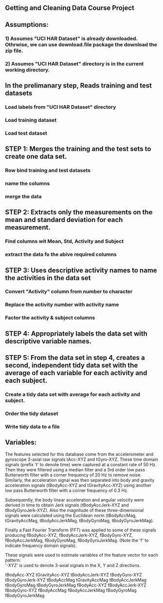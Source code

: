## Getting and Cleaning Data Course Project

## Assumptions:
### 1) Assumes "UCI HAR Dataset" is already downloaded. Othrwise, we can use download.file package the download the zip file.
### 2) Assumes "UCI HAR Dataset" directory is in the current working directory.

## In the prelimanary step, Reads training and test datasets
### Load labels from "UCI HAR Dataset" directory
### Load training dataset
### Load test dataset

## STEP 1: Merges the training and the test sets to create one data set.
### Row bind training and test datasets
### name the columns
### merge the data

## STEP 2: Extracts only the measurements on the mean and standard deviation for each measurement.
### Find columns wit Mean, Std, Activity and Subject
### extract the data fo the abive required columns

## STEP 3: Uses descriptive activity names to name the activities in the data set
### Convert "Activity" column from number to character
### Replace the activity number with activity name
### Factor the activity & subject columns

## STEP 4: Appropriately labels the data set with descriptive variable names. 

## STEP 5: From the data set in step 4, creates a second, independent tidy data set with the average of each variable for each activity and each subject.
### Create a tidy data set with average for each activity and subject.
### Order the tidy dataset
### Write tidy data to a file

## Variables:
The features selected for this database come from the accelerometer and gyroscope 3-axial raw signals tAcc-XYZ and tGyro-XYZ. These time domain signals (prefix 't' to denote time) were captured at a constant rate of 50 Hz. Then they were filtered using a median filter and a 3rd order low pass Butterworth filter with a corner frequency of 20 Hz to remove noise. Similarly, the acceleration signal was then separated into body and gravity acceleration signals (tBodyAcc-XYZ and tGravityAcc-XYZ) using another low pass Butterworth filter with a corner frequency of 0.3 Hz. 

Subsequently, the body linear acceleration and angular velocity were derived in time to obtain Jerk signals (tBodyAccJerk-XYZ and tBodyGyroJerk-XYZ). Also the magnitude of these three-dimensional signals were calculated using the Euclidean norm (tBodyAccMag, tGravityAccMag, tBodyAccJerkMag, tBodyGyroMag, tBodyGyroJerkMag). 

Finally a Fast Fourier Transform (FFT) was applied to some of these signals producing fBodyAcc-XYZ, fBodyAccJerk-XYZ, fBodyGyro-XYZ, fBodyAccJerkMag, fBodyGyroMag, fBodyGyroJerkMag. (Note the 'f' to indicate frequency domain signals). 

These signals were used to estimate variables of the feature vector for each pattern:  
'-XYZ' is used to denote 3-axial signals in the X, Y and Z directions.

tBodyAcc-XYZ
tGravityAcc-XYZ
tBodyAccJerk-XYZ
tBodyGyro-XYZ
tBodyGyroJerk-XYZ
tBodyAccMag
tGravityAccMag
tBodyAccJerkMag
tBodyGyroMag
tBodyGyroJerkMag
fBodyAcc-XYZ
fBodyAccJerk-XYZ
fBodyGyro-XYZ
fBodyAccMag
fBodyAccJerkMag
fBodyGyroMag
fBodyGyroJerkMag
